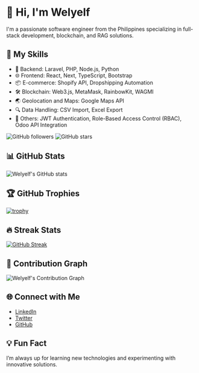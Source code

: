 # 👋 Hi, I'm Welyelf

I'm a passionate software engineer from the Philippines specializing in full-stack development, blockchain, and RAG solutions.

## 🚀 My Skills
- 🔧 Backend: Laravel, PHP, Node.js, Python
- 🌐 Frontend: React, Next, TypeScript, Bootstrap
- 📦 E-commerce: Shopify API, Dropshipping Automation
- 🛠️ Blockchain: Web3.js, MetaMask, RainbowKit, WAGMI
- 🌏 Geolocation and Maps: Google Maps API
- 🔍 Data Handling: CSV Import, Excel Export
- 📝 Others: JWT Authentication, Role-Based Access Control (RBAC), Odoo API Integration

![GitHub followers](https://img.shields.io/github/followers/welyelf?style=social)
![GitHub stars](https://img.shields.io/github/stars/welyelf?style=social)


## 📊 GitHub Stats
![Welyelf's GitHub stats](https://github-readme-stats.vercel.app/api?username=welyelf&show_icons=true&theme=radical)

## 🏆 GitHub Trophies
[![trophy](https://github-profile-trophy.vercel.app/?username=welyelf&theme=darkhub&margin-w=15&margin-h=15)](https://github.com/ryo-ma/github-profile-trophy)

## 🔥 Streak Stats
[![GitHub Streak](https://streak-stats.demolab.com?user=welyelf&theme=radical&hide_border=true)](https://git.io/streak-stats)

## 🚀 Contribution Graph
![Welyelf's Contribution Graph](https://activity-graph.herokuapp.com/graph?username=welyelf&theme=redical)


## 🌐 Connect with Me
- [LinkedIn](https://www.linkedin.com/in/welyelf)
- [Twitter](https://twitter.com/welyelf)
- [GitHub](https://github.com/welyelf)

## 💡 Fun Fact
I’m always up for learning new technologies and experimenting with innovative solutions.
